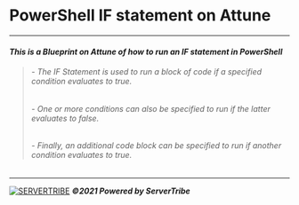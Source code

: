 # **PowerShell IF statement on Attune**
---
#### ***This is a Blueprint on Attune of how to run an IF statement in PowerShell***
> ###### - *The IF Statement is used to run a block of code if a specified condition evaluates to true.*
> ###### - *One or more conditions can also be specified to run if the latter evaluates to false.*
> ###### - *Finally, an additional code block can be specified to run if another condition evaluates to true.*
---
[![SERVERTRIBE](https://www.servertribe.com/wp-content/themes/mars/assets/images/attune_logo.svg)](https://www.servertribe.com/)
***&copy;2021 Powered by ServerTribe***